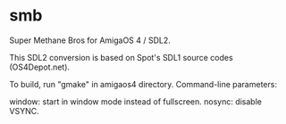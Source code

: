 # smb
Super Methane Bros for AmigaOS 4 / SDL2.

This SDL2 conversion is based on Spot's SDL1 source codes (OS4Depot.net).

To build, run "gmake" in amigaos4 directory. Command-line parameters:

window: start in window mode instead of fullscreen.
nosync: disable VSYNC.
